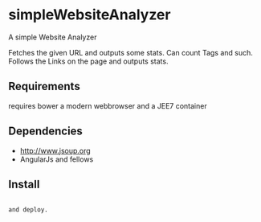 # simpleWebsiteAnalyzer
A simple Website Analyzer

Fetches the given URL and outputs some stats.
Can count Tags and such.
Follows the Links on the page and outputs stats.

## Requirements
requires bower a modern webbrowser and a JEE7 container

## Dependencies
- http://www.jsoup.org
- AngularJs and fellows

## Install

```mvn install

and deploy.
